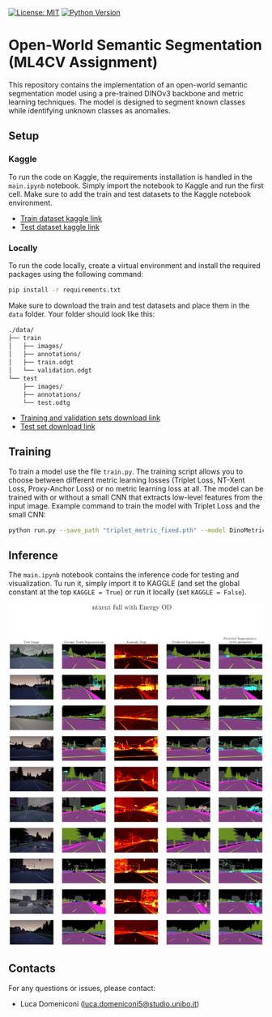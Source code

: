 <!-- Badges -->

[![License: MIT](https://img.shields.io/badge/License-MIT-yellow.svg)](https://opensource.org/licenses/MIT) [![Python Version](https://img.shields.io/badge/python-3.9%2B-blue.svg)](https://www.python.org/)

# Open-World Semantic Segmentation (ML4CV Assignment)

This repository contains the implementation of an open-world semantic segmentation model using a pre-trained DINOv3 backbone and metric learning techniques. The model is designed to segment known classes while identifying unknown classes as anomalies.

## Setup

### Kaggle

To run the code on Kaggle, the requirements installation is handled in the `main.ipynb` notebook. Simply import the notebook to Kaggle and run the first cell. Make sure to add the train and test datasets to the Kaggle notebook environment.

- [Train dataset kaggle link](https://www.kaggle.com/datasets/lucadome/streethazards-train)
- [Test dataset kaggle link](https://www.kaggle.com/datasets/ginobellococco/streethazards-test)

### Locally

To run the code locally, create a virtual environment and install the required packages using the following command:

```bash
pip install -r requirements.txt
```

Make sure to download the train and test datasets and place them in the `data` folder. Your folder should look like this:

```
./data/
├── train
│   ├── images/
│   ├── annotations/
│   ├── train.odgt
│   └── validation.odgt
└── test
    ├── images/
    ├── annotations/
    └── test.odtg

```

- [Training and validation sets download link](https://people.eecs.berkeley.edu/~hendrycks/streethazards_train.tar)
- [Test set download link](https://people.eecs.berkeley.edu/~hendrycks/streethazards_test.tar)

## Training

To train a model use the file `train.py`. The training script allows you to choose between different metric learning losses (Triplet Loss, NT-Xent Loss, Proxy-Anchor Loss) or no metric learning loss at all. The model can be trained with or without a small CNN that extracts low-level features from the input image.
Example command to train the model with Triplet Loss and the small CNN:

```bash
python run.py --save_path "triplet_metric_fixed.pth" --model DinoMetricLearning --embedding_size 256 --loss TripletMargin --loss_weighting fixed --lambda_metric 1 --lambda_ce 1 --pixel_per_class 50 --kaggle --wandb
```

## Inference

The `main.ipynb` notebook contains the inference code for testing and visualization. Tu run it, simply import it to KAGGLE (and set the global constant at the top `KAGGLE = True`) or run it locally (set `KAGGLE = False`).

![Example Output](https://github.com/liuktc/ML4CV_Assignment/blob/62ef47c84dfc9df7f232196583aa8d1f25141a0c/output.png?raw=true)

## Contacts

For any questions or issues, please contact:

- Luca Domeniconi (luca.domeniconi5@studio.unibo.it)
